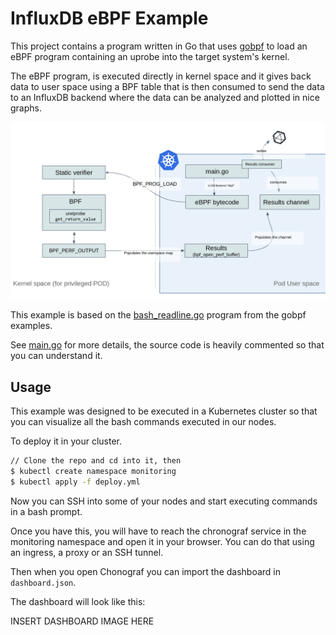 # InfluxDB eBPF Example

This project contains a program written in Go that uses [gobpf](http://github.com/iovisor/gobpf) to load an eBPF program containing an uprobe into the target system's kernel.

The eBPF program, is executed directly in kernel space and it gives back data to user space using
a BPF table that is then consumed to send the data to an InfluxDB backend where the data can be analyzed and plotted in nice graphs.

![The design of the eBPF program and the interaction with InfluxDB](img/design.jpg)

This example is based on the [bash_readline.go](https://github.com/iovisor/gobpf/blob/master/examples/bcc/bash_readline/bash_readline.go) program from the gobpf examples.

See [main.go](main.go) for more details, the source code is heavily commented so that you can understand it.

## Usage

This example was designed to be executed in a Kubernetes cluster so that you can visualize all the bash commands
executed in our nodes.

To deploy it in your cluster.

```bash
// Clone the repo and cd into it, then
$ kubectl create namespace monitoring
$ kubectl apply -f deploy.yml
```

Now you can SSH into some of your nodes and start executing commands in a bash prompt.

Once you have this, you will have to reach the chronograf service in the monitoring namespace
and open it in your browser.
You can do that using an ingress, a proxy or an SSH tunnel.

Then when you open Chonograf you can import the dashboard in `dashboard.json`.

The dashboard will look like this:

INSERT DASHBOARD IMAGE HERE


